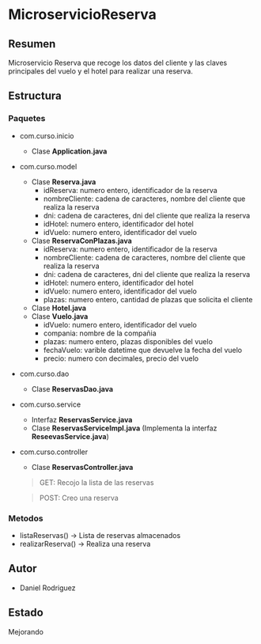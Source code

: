 # MicroservicioReserva
## Resumen
Microservicio Reserva que recoge los datos del cliente y las claves principales del vuelo y el hotel para realizar una reserva. 
## Estructura
### Paquetes
* com.curso.inicio
  - Clase **Application.java**
* com.curso.model
  - Clase **Reserva.java**
    - idReserva: numero entero, identificador de la reserva
    - nombreCliente: cadena de caracteres, nombre del cliente que realiza la reserva
    - dni: cadena de caracteres, dni del cliente que realiza la reserva
    - idHotel: numero entero, identificador del hotel
    - idVuelo: numero entero, identificador del vuelo
  - Clase **ReservaConPlazas.java**
    - idReserva: numero entero, identificador de la reserva
    - nombreCliente: cadena de caracteres, nombre del cliente que realiza la reserva
    - dni: cadena de caracteres, dni del cliente que realiza la reserva
    - idHotel: numero entero, identificador del hotel
    - idVuelo: numero entero, identificador del vuelo
    - plazas: numero entero, cantidad de plazas que solicita el cliente
  - Clase **Hotel.java**
  - Clase **Vuelo.java**
    - idVuelo: numero entero, identificador del vuelo
    - compania: nombre de la compañia
    - plazas: numero entero, plazas disponibles del vuelo
    - fechaVuelo: varible datetime que devuelve la fecha del vuelo
    - precio: numero con decimales, precio del vuelo
* com.curso.dao
  - Clase **ReservasDao.java**
* com.curso.service
  - Interfaz **ReservasService.java**
  - Clase **ReservasServiceImpl.java** (Implementa la interfaz **ReseevasService.java**)
* com.curso.controller
  - Clase **ReservasController.java**
  
  > GET: Recojo la lista de las reservas
  
  > POST: Creo una reserva

### Metodos
* listaReservas() -> Lista de reservas almacenados
* realizarReserva() -> Realiza una reserva 
## Autor
* Daniel Rodriguez
## Estado
Mejorando
